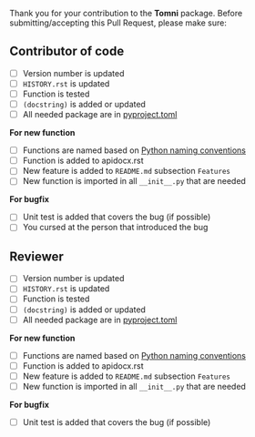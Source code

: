 Thank you for your contribution to the **Tomni** package.
Before submitting/accepting this Pull Request, please make sure:

## Contributor of code

- [ ] Version number is updated
- [ ] `HISTORY.rst` is updated
- [ ] Function is tested
- [ ] `(docstring)` is added or updated
- [ ] All needed package are in [pyproject.toml](pyproject.toml)

**For new function**

- [ ] Functions are named based on [Python naming conventions](https://visualgit.readthedocs.io/en/latest/pages/naming_convention.html)
- [ ] Function is added to apidocx.rst
- [ ] New feature is added to `README.md` subsection `Features`
- [ ] New function is imported in all `__init__.py` that are needed

**For bugfix**
- [ ] Unit test is added that covers the bug (if possible)
- [ ] You cursed at the person that introduced the bug

## Reviewer

- [ ] Version number is updated
- [ ] `HISTORY.rst` is updated
- [ ] Function is tested
- [ ] `(docstring)` is added or updated
- [ ] All needed package are in [pyproject.toml](pyproject.toml)

**For new function**

- [ ] Functions are named based on [Python naming conventions](https://visualgit.readthedocs.io/en/latest/pages/naming_convention.html)
- [ ] Function is added to apidocx.rst
- [ ] New feature is added to `README.md` subsection `Features`
- [ ] New function is imported in all `__init__.py` that are needed

**For bugfix**
- [ ] Unit test is added that covers the bug (if possible)
